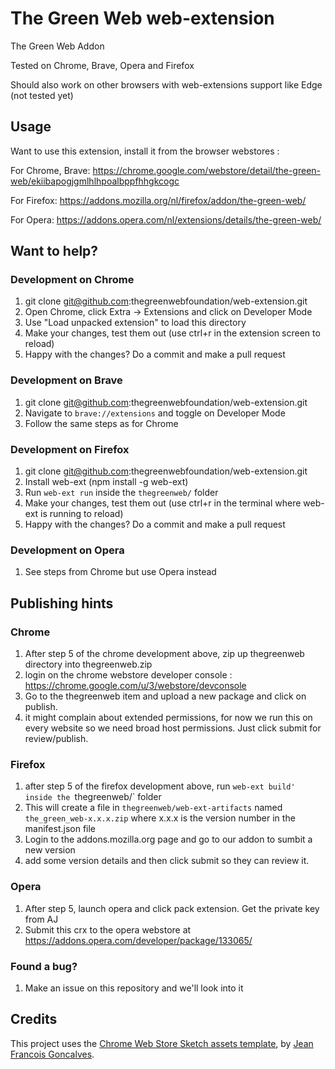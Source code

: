 The Green Web web-extension
===========================

The Green Web Addon 

Tested on Chrome, Brave, Opera and Firefox

Should also work on other browsers with web-extensions support like Edge (not tested yet)

## Usage

Want to use this extension, install it from the browser webstores : 

For Chrome, Brave:
  https://chrome.google.com/webstore/detail/the-green-web/ekiibapogjgmlhlhpoalbppfhhgkcogc
  
For Firefox:
  https://addons.mozilla.org/nl/firefox/addon/the-green-web/

For Opera:
  https://addons.opera.com/nl/extensions/details/the-green-web/

## Want to help?

### Development on Chrome
  1. git clone git@github.com:thegreenwebfoundation/web-extension.git
  2. Open Chrome, click Extra -> Extensions and click on Developer Mode
  3. Use "Load unpacked extension" to load this directory
  4. Make your changes, test them out (use ctrl+r in the extension screen to reload)
  5. Happy with the changes? Do a commit and make a pull request

### Development on Brave
  1. git clone git@github.com:thegreenwebfoundation/web-extension.git
  2. Navigate to `brave://extensions` and toggle on Developer Mode
  3. Follow the same steps as for Chrome
  
### Development on Firefox
  1. git clone git@github.com:thegreenwebfoundation/web-extension.git
  2. Install web-ext (npm install -g web-ext)
  3. Run `web-ext run` inside the `thegreenweb/` folder
  4. Make your changes, test them out (use ctrl+r in the terminal where web-ext is running to reload)
  5. Happy with the changes? Do a commit and make a pull request

### Development on Opera
  1. See steps from Chrome but use Opera instead
  
## Publishing hints
### Chrome
  1. After step 5 of the chrome development above, zip up thegreenweb directory into thegreenweb.zip
  2. login on the chrome webstore developer console : https://chrome.google.com/u/3/webstore/devconsole
  3. Go to the thegreenweb item and upload a new package and click on publish. 
  4. it might complain about extended permissions, for now we run this on every website so we need broad host permissions. 
  Just click submit for review/publish. 
  
### Firefox
  1. after step 5 of the firefox development above, run `web-ext build' inside the `thegreenweb/` folder
  2. This will create a file in `thegreenweb/web-ext-artifacts` named `the_green_web-x.x.x.zip` where x.x.x is the version number in the manifest.json file
  3. Login to the addons.mozilla.org page and go to our addon to sumbit a new version
  4. add some version details and then click submit so they can review it.   
  
### Opera
  1. After step 5, launch opera and click pack extension. Get the private key from AJ
  2. Submit this crx to the opera webstore at  https://addons.opera.com/developer/package/133065/
  
### Found a bug?

  1. Make an issue on this repository and we'll look into it


## Credits

This project uses the [Chrome Web Store Sketch assets template][cws-sketch-template], by [Jean Francois Goncalves][jfg].

[cws-sketch-template]: https://www.sketchappsources.com/free-source/409-chrome-web-store-assets-template.html
[jfg]: https://www.sketchappsources.com/contributor/jfgoncalves